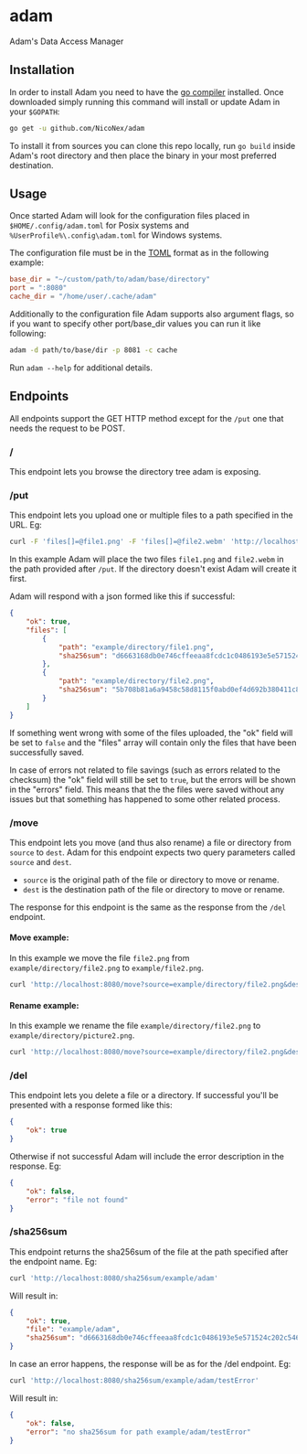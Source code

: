 # adam
Adam's Data Access Manager

## Installation
In order to install Adam you need to have the [go compiler](https://golang.org/) installed.
Once downloaded simply running this command will install or update Adam in your `$GOPATH`:
```bash
go get -u github.com/NicoNex/adam
```

To install it from sources you can clone this repo locally, run `go build` inside Adam's root directory and then place the binary in your most preferred destination.

## Usage
Once started Adam will look for the configuration files placed in `$HOME/.config/adam.toml` for Posix systems and `%UserProfile%\.config\adam.toml` for Windows systems.

The configuration file must be in the [TOML](https://toml.io/en/) format as in the following example:
```toml
base_dir = "~/custom/path/to/adam/base/directory"
port = ":8080"
cache_dir = "/home/user/.cache/adam"
```

Additionally to the configuration file Adam supports also argument flags, so if you want to specify other port/base_dir values you can run it like following:
```bash
adam -d path/to/base/dir -p 8081 -c cache
```
Run `adam --help` for additional details.


## Endpoints
All endpoints support the GET HTTP method except for the `/put` one that needs the request to be POST.

### /
This endpoint lets you browse the directory tree adam is exposing.

### /put
This endpoint lets you upload one or multiple files to a path specified in the URL.
Eg: 
```bash
curl -F 'files[]=@file1.png' -F 'files[]=@file2.webm' 'http://localhost:8080/put/example/directory' 
```

In this example Adam will place the two files `file1.png` and `file2.webm` in the path provided after `/put`.
If the directory doesn't exist Adam will create it first.

Adam will respond with a json formed like this if successful:
```json
{
	"ok": true,
	"files": [
		{
			"path": "example/directory/file1.png",
			"sha256sum": "d6663168db0e746cffeeaa8fcdc1c0486193e5e571524c202c546c743e0df7f9"
		},
		{
			"path": "example/directory/file2.png",
			"sha256sum": "5b708b81a6a9458c58d8115f0abd0ef4d692b380411c8b57c153fda9863d4184"
		}		
	]
}
```

If something went wrong with some of the files uploaded, the "ok" field will be set to `false` and the "files" array will contain only the files that have been successfully saved.

In case of errors not related to file savings (such as errors related to the checksum) the "ok" field will still be set to `true`, but the errors will be shown in the "errors" field.
This means that the the files were saved without any issues but that something has happened to some other related process. 

### /move
This endpoint lets you move (and thus also rename) a file or directory from `source` to `dest`.
Adam for this endpoint expects two query parameters called `source` and `dest`.
- `source` is the original path of the file or directory to move or rename.
- `dest` is the destination path of the file or directory to move or rename.

The response for this endpoint is the same as the response from the `/del` endpoint.

#### Move example:
In this example we move the file `file2.png` from `example/directory/file2.png` to `example/file2.png`.
```bash
curl 'http://localhost:8080/move?source=example/directory/file2.png&dest=example/file2.png'
```

#### Rename example:
In this example we rename the file `example/directory/file2.png` to `example/directory/picture2.png`.
```bash
curl 'http://localhost:8080/move?source=example/directory/file2.png&dest=example/directory/picture2.png'
```

### /del
This endpoint lets you delete a file or a directory.
If successful you'll be presented with a response formed like this:
```json
{
	"ok": true
}
```

Otherwise if not successful Adam will include the error description in the response.
Eg:
```json
{
	"ok": false,
	"error": "file not found"
}
```

### /sha256sum
This endpoint returns the sha256sum of the file at the path specified after the endpoint name.
Eg:
```bash
curl 'http://localhost:8080/sha256sum/example/adam'
```
Will result in:
```json
{
	"ok": true,
	"file": "example/adam",
	"sha256sum": "d6663168db0e746cffeeaa8fcdc1c0486193e5e571524c202c546c743e0df7f9"
}

```

In case an error happens, the response will be as for the /del endpoint.
Eg:
```bash
curl 'http://localhost:8080/sha256sum/example/adam/testError'
```
Will result in:
```json
{
	"ok": false,
	"error": "no sha256sum for path example/adam/testError"
}
```
